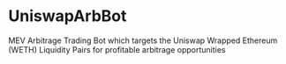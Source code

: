 # UniswapArbBot
MEV Arbitrage Trading Bot which targets the Uniswap Wrapped Ethereum (WETH) Liquidity Pairs for profitable arbitrage opportunities
